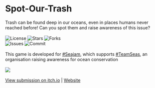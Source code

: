 # Spot-Our-Trash
Trash can be found deep in our oceans, even in places humans never reached before! Can you spot them and raise awareness of this issue?</br></br>
![License](https://img.shields.io/github/license/Mini-Ware/Spot-Our-Trash)
![Stars](https://img.shields.io/github/stars/Mini-Ware/Spot-Our-Trash)
![Forks](https://img.shields.io/github/forks/Mini-Ware/Spot-Our-Trash)<br>
![Issues](https://img.shields.io/github/issues/Mini-Ware/Spot-Our-Trash)
![Commit](https://img.shields.io/github/last-commit/Mini-Ware/Spot-Our-Trash)</br></br>
This game is developed for [#Seajam](https://itch.io/jam/seajam/), which supports [#TeamSeas](https://teamseas.org/), an organisation raising awareness for ocean conservation</br></br>
![](https://img.itch.zone/aW1nLzczOTU1NzkucG5n/315x250%23c/%2Fai7tS.png)</br></br>
 [View submission on itch.io](https://itch.io/jam/seajam/rate/1269933) | [Website](https://spot-our-trash.web.app)
